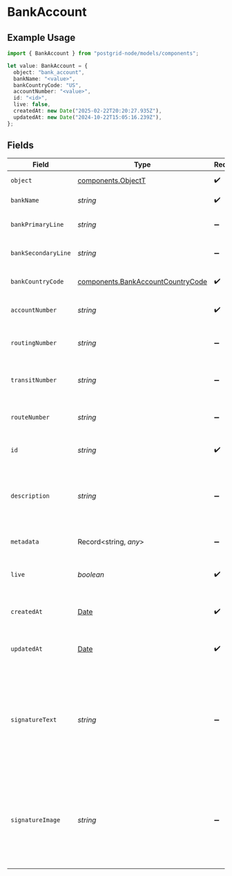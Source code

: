 # BankAccount

## Example Usage

```typescript
import { BankAccount } from "postgrid-node/models/components";

let value: BankAccount = {
  object: "bank_account",
  bankName: "<value>",
  bankCountryCode: "US",
  accountNumber: "<value>",
  id: "<id>",
  live: false,
  createdAt: new Date("2025-02-22T20:20:27.935Z"),
  updatedAt: new Date("2024-10-22T15:05:16.239Z"),
};
```

## Fields

| Field                                                                                                                                                 | Type                                                                                                                                                  | Required                                                                                                                                              | Description                                                                                                                                           |
| ----------------------------------------------------------------------------------------------------------------------------------------------------- | ----------------------------------------------------------------------------------------------------------------------------------------------------- | ----------------------------------------------------------------------------------------------------------------------------------------------------- | ----------------------------------------------------------------------------------------------------------------------------------------------------- |
| `object`                                                                                                                                              | [components.ObjectT](../../models/components/objectt.md)                                                                                              | :heavy_check_mark:                                                                                                                                    | Always `bank_account`.                                                                                                                                |
| `bankName`                                                                                                                                            | *string*                                                                                                                                              | :heavy_check_mark:                                                                                                                                    | The name of the bank.                                                                                                                                 |
| `bankPrimaryLine`                                                                                                                                     | *string*                                                                                                                                              | :heavy_minus_sign:                                                                                                                                    | The primary address line of the bank.                                                                                                                 |
| `bankSecondaryLine`                                                                                                                                   | *string*                                                                                                                                              | :heavy_minus_sign:                                                                                                                                    | The secondary address line of the bank.                                                                                                               |
| `bankCountryCode`                                                                                                                                     | [components.BankAccountCountryCode](../../models/components/bankaccountcountrycode.md)                                                                | :heavy_check_mark:                                                                                                                                    | The country code of the bank.                                                                                                                         |
| `accountNumber`                                                                                                                                       | *string*                                                                                                                                              | :heavy_check_mark:                                                                                                                                    | The account number of the bank account.                                                                                                               |
| `routingNumber`                                                                                                                                       | *string*                                                                                                                                              | :heavy_minus_sign:                                                                                                                                    | The routing number of the bank account (for US).                                                                                                      |
| `transitNumber`                                                                                                                                       | *string*                                                                                                                                              | :heavy_minus_sign:                                                                                                                                    | The transit number of the bank account (for CA).                                                                                                      |
| `routeNumber`                                                                                                                                         | *string*                                                                                                                                              | :heavy_minus_sign:                                                                                                                                    | The route number of the bank account (for CA).                                                                                                        |
| `id`                                                                                                                                                  | *string*                                                                                                                                              | :heavy_check_mark:                                                                                                                                    | A unique ID prefixed with bank_account_                                                                                                               |
| `description`                                                                                                                                         | *string*                                                                                                                                              | :heavy_minus_sign:                                                                                                                                    | An optional string describing this resource. Will be visible in the API and the dashboard.                                                            |
| `metadata`                                                                                                                                            | Record<string, *any*>                                                                                                                                 | :heavy_minus_sign:                                                                                                                                    | See the section on Metadata.                                                                                                                          |
| `live`                                                                                                                                                | *boolean*                                                                                                                                             | :heavy_check_mark:                                                                                                                                    | `true` if this is a live mode resource else `false`.                                                                                                  |
| `createdAt`                                                                                                                                           | [Date](https://developer.mozilla.org/en-US/docs/Web/JavaScript/Reference/Global_Objects/Date)                                                         | :heavy_check_mark:                                                                                                                                    | The UTC time at which this resource was created.                                                                                                      |
| `updatedAt`                                                                                                                                           | [Date](https://developer.mozilla.org/en-US/docs/Web/JavaScript/Reference/Global_Objects/Date)                                                         | :heavy_check_mark:                                                                                                                                    | The UTC time at which this resource was last updated.                                                                                                 |
| `signatureText`                                                                                                                                       | *string*                                                                                                                                              | :heavy_minus_sign:                                                                                                                                    | The signature text PostGrid uses to generate a signature for cheques created using this bank account. This is omitted if `signatureImage` is present. |
| `signatureImage`                                                                                                                                      | *string*                                                                                                                                              | :heavy_minus_sign:                                                                                                                                    | A signed link to the signature image uploaded when this bank account was created. This is omitted if `signatureText` is present.                      |